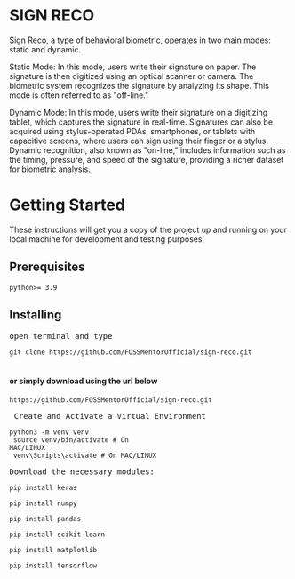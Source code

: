 # SIGN RECO
Sign Reco, a type of behavioral biometric, operates in two main modes: static and dynamic.

Static Mode: In this mode, users write their signature on paper. The signature is then digitized using an optical scanner or camera. The biometric system recognizes the signature by analyzing its shape. This mode is often referred to as "off-line."

Dynamic Mode: In this mode, users write their signature on a digitizing tablet, which captures the signature in real-time. Signatures can also be acquired using stylus-operated PDAs, smartphones, or tablets with capacitive screens, where users can sign using their finger or a stylus. Dynamic recognition, also known as "on-line," includes information such as the timing, pressure, and speed of the signature, providing a richer dataset for biometric analysis.

<h1>Getting Started</h1>
<p>These instructions will get you a copy of the project up and running on your local machine for development and testing purposes.</p>

<h2>Prerequisites</h2>
<code>python>= 3.9</code>

<h2>Installing</h2>
<pre>open terminal and type</pre>
<code>git clone https://github.com/FOSSMentorOfficial/sign-reco.git</code><br><br>
<h4>or simply download using the url below</h4>
<code>https://github.com/FOSSMentorOfficial/sign-reco.git</code><br>

<pre> Create and Activate a Virtual Environment</pre>
<code>python3 -m venv venv <br/>
source venv/bin/activate # On MAC/LINUX <br/>
venv\Scripts\activate # On MAC/LINUX</code>

<pre>Download the necessary modules:</pre>
<code>pip install keras</code>

<code>pip install numpy</code>

<code>pip install pandas</code>

<code>pip install scikit-learn</code>

<code>pip install matplotlib</code>

<code>pip install tensorflow</code>